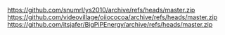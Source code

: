 https://github.com/snumrl/ys2010/archive/refs/heads/master.zip
https://github.com/videovillage/oiiococoa/archive/refs/heads/master.zip
https://github.com/itsjafer/BigPiPEnergy/archive/refs/heads/master.zip
